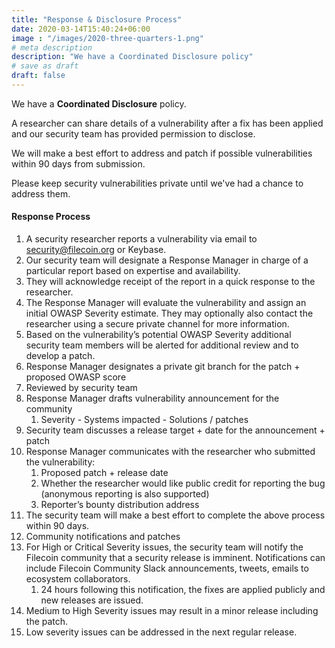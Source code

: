 ```yaml
---
title: "Response & Disclosure Process"
date: 2020-03-14T15:40:24+06:00
image : "/images/2020-three-quarters-1.png"
# meta description
description: "We have a Coordinated Disclosure policy"
# save as draft
draft: false
---
```


We have a **Coordinated Disclosure** policy.

A researcher can share details of a vulnerability after a fix has been applied and our security team has provided permission to disclose.

We will make a best effort to address and patch if possible vulnerabilities within 90 days from submission.

Please keep security vulnerabilities private until we've had a chance to address them.


#### Response Process

1. A security researcher reports a vulnerability via email to security@filecoin.org or Keybase.
2. Our security team will designate a Response Manager in charge of a particular report based on expertise and availability.
  1. They will acknowledge receipt of the report in a quick response to the researcher.
3. The Response Manager will evaluate the vulnerability and assign an initial OWASP Severity estimate. They may optionally also contact the researcher using a secure private channel for more information.
4. Based on the vulnerability’s potential OWASP Severity additional security team members will be alerted for additional review and to develop a patch.
  2. Response Manager designates a private git branch for the patch + proposed OWASP score
  3. Reviewed by security team
  4. Response Manager drafts vulnerability announcement for the community
      1. Severity - Systems impacted - Solutions / patches
  5. Security team discusses a release target + date for the announcement + patch
  6. Response Manager communicates with the researcher who submitted the vulnerability:
      1. Proposed patch + release date
      2. Whether the researcher would like public credit for reporting the bug (anonymous reporting is also supported)
      3. Reporter’s bounty distribution address
  7. The security team will make a best effort to complete the above process within 90 days.
5. Community notifications and patches
  8. For High or Critical Severity issues, the security team will notify the Filecoin community that a security release is imminent. Notifications can include Filecoin Community Slack announcements, tweets, emails to ecosystem collaborators. 
      1. 24 hours following this notification, the fixes are applied publicly and new releases are issued.
  9. Medium to High Severity issues may result in a minor release including the patch.
  10. Low severity issues can be addressed in the next regular release.